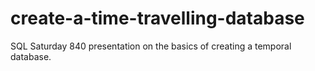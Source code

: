 # create-a-time-travelling-database
SQL Saturday 840 presentation on the basics of creating a temporal database.
